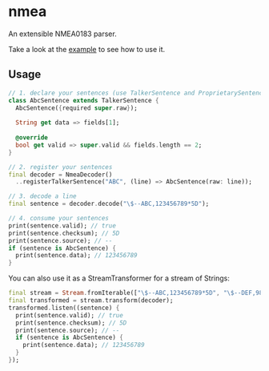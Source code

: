 # nmea

An extensible NMEA0183 parser.

Take a look at the [example](example/example.dart) to see how to use it.

## Usage

```dart
// 1. declare your sentences (use TalkerSentence and ProprietarySentence)
class AbcSentence extends TalkerSentence {
  AbcSentence({required super.raw});
  
  String get data => fields[1];
  
  @override
  bool get valid => super.valid && fields.length == 2;
}

// 2. register your sentences
final decoder = NmeaDecoder()
  ..registerTalkerSentence("ABC", (line) => AbcSentence(raw: line));

// 3. decode a line
final sentence = decoder.decode("\$--ABC,123456789*5D");

// 4. consume your sentences
print(sentence.valid); // true
print(sentence.checksum); // 5D
print(sentence.source); // --
if (sentence is AbcSentence) {
  print(sentence.data); // 123456789
}
```

You can also use it as a StreamTransformer for a stream of Strings:

```dart
final stream = Stream.fromIterable(["\$--ABC,123456789*5D", "\$--DEF,987654321*5D"]);
final transformed = stream.transform(decoder);
transformed.listen((sentence) {
  print(sentence.valid); // true
  print(sentence.checksum); // 5D
  print(sentence.source); // --
  if (sentence is AbcSentence) {
    print(sentence.data); // 123456789
  }
});
```
